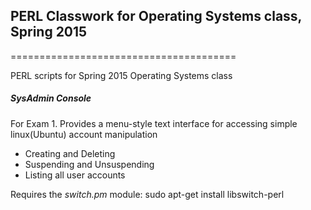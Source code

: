 ## PERL Classwork for Operating Systems class, Spring 2015
=======================================

PERL scripts for Spring 2015 Operating Systems class


##### *SysAdmin Console*
For Exam 1.
Provides a menu-style text interface for accessing simple linux(Ubuntu) account manipulation
 - Creating and Deleting
 - Suspending and Unsuspending
 - Listing all user accounts

Requires the *switch.pm* module:
    sudo apt-get install libswitch-perl

